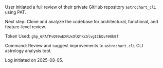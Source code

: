 User initiated a full review of their private GitHub repository `astrochart_cli` using PAT.

Next step: Clone and analyze the codebase for architectural, functional, and feature-level review.

Token Used: `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`

Command: Review and suggest improvements to `astrochart_cli` CLI astrology analysis tool.

Log initiated on 2025-08-05.